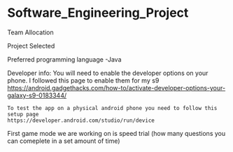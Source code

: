 # Software_Engineering_Project

Team Allocation

Project Selected

Preferred programming language
    -Java
    
Developer info:
    You will need to enable the developer options on your phone. I followed this page to enable them for my s9
    https://android.gadgethacks.com/how-to/activate-developer-options-your-galaxy-s9-0183344/

    To test the app on a physical android phone you need to follow this setup page
    https://developer.android.com/studio/run/device
    
First game mode we are working on is speed trial (how many questions you can comeplete in a set amount of time)

